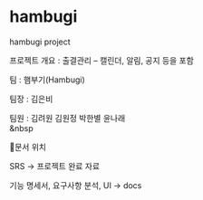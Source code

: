 # hambugi
hambugi project

프로젝트 개요 : 출결관리 – 캘린더, 알림, 공지 등을 포함

팀 : 햄부기(Hambugi)

팀장 : 김은비

팀원 : 김려원 김원정 박한별 윤나래  
&nbsp

📗문서 위치

SRS -> 프로젝트 완료 자료

기능 명세서, 요구사항 분석, UI -> docs
